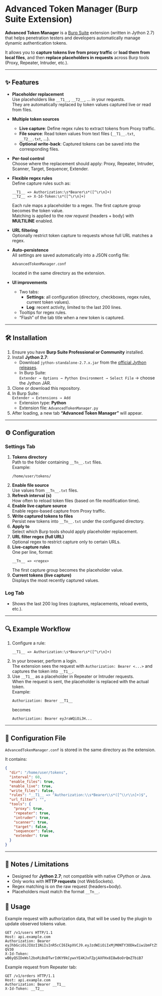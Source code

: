 # Advanced Token Manager (Burp Suite Extension)

**Advanced Token Manager** is a [Burp Suite](https://portswigger.net/burp) extension (written in Jython 2.7) that helps penetration testers and developers automatically manage dynamic authentication tokens.  

It allows you to **capture tokens live from proxy traffic** or **load them from local files**, and then **replace placeholders in requests** across Burp tools (Proxy, Repeater, Intruder, etc.).

---

## ✨ Features

- **Placeholder replacement**  
  Use placeholders like `__T1__`, `__T2__`, … in your requests.  
  They are automatically replaced by token values captured live or read from files.

- **Multiple token sources**  
  - **Live capture**: Define regex rules to extract tokens from Proxy traffic.  
  - **File source**: Read token values from text files (`__T1__.txt`, `__T2__.txt`, …).  
  - **Optional write-back**: Captured tokens can be saved into the corresponding files.

- **Per-tool control**  
  Choose where the replacement should apply: Proxy, Repeater, Intruder, Scanner, Target, Sequencer, Extender.

- **Flexible regex rules**  
  Define capture rules such as:  
  ```text
  __T1__ => Authorization:\s*Bearer\s*([^\r\n]+)
  __T2__ => X-Id-Token:\s*([^\r\n]+)
  ```
  Each rule maps a placeholder to a regex. The first capture group becomes the token value.  
  Matching is applied to the *raw request* (headers + body) with **MULTILINE** enabled.  

- **URL filtering**  
  Optionally restrict token capture to requests whose full URL matches a regex.

- **Auto-persistence**  
  All settings are saved automatically into a JSON config file:
  ```
  AdvancedTokenManager.conf
  ```
  located in the same directory as the extension.

- **UI improvements**  
  - Two tabs:  
    - **Settings**: all configuration (directory, checkboxes, regex rules, current token values).  
    - **Log**: recent activity, limited to the last 200 lines.  
  - Tooltips for regex rules.  
  - “Flash” of the tab title when a new token is captured.

---

## 🛠 Installation

1. Ensure you have **Burp Suite Professional or Community** installed.
2. Install **Jython 2.7**:
   - Download `jython-standalone-2.7.x.jar` from the [official Jython releases](https://www.jython.org/download).
   - In Burp Suite:  
     `Extender → Options → Python Environment → Select File` → choose the Jython JAR.
3. Clone or download this repository.
4. In Burp Suite:  
   `Extender → Extensions → Add`  
   - Extension type: **Python**  
   - Extension file: `AdvancedTokenManager.py`
5. After loading, a new tab **“Advanced Token Manager”** will appear.

---

## ⚙️ Configuration

### Settings Tab
1. **Tokens directory**  
   Path to the folder containing `__Tn__.txt` files.  
   Example:  
   ```
   /home/user/tokens/
   ```
2. **Enable file source**  
   Use values from `__Tn__.txt` files.
3. **Refresh interval (s)**  
   How often to reload token files (based on file modification time).
4. **Enable live capture source**  
   Enable regex-based capture from Proxy traffic.
5. **Write captured tokens to files**  
   Persist new tokens into `__Tn__.txt` under the configured directory.
6. **Apply to**  
   Select which Burp tools should apply placeholder replacement.
7. **URL filter regex (full URL)**  
   Optional regex to restrict capture only to certain URLs.
8. **Live-capture rules**  
   One per line, format:  
   ```
   __Tn__ => <regex>
   ```
   The first capture group becomes the placeholder value.
9. **Current tokens (live capture)**  
   Displays the most recently captured values.

### Log Tab
- Shows the last 200 log lines (captures, replacements, reload events, etc.).

---

## 🔍 Example Workflow

1. Configure a rule:  
   ```
   __T1__ => Authorization:\s*Bearer\s*([^\r\n]+)
   ```
2. In your browser, perform a login.  
   The extension sees the request with `Authorization: Bearer <...>` and captures the token into `__T1__`.
3. Use `__T1__` as a placeholder in Repeater or Intruder requests.  
   When the request is sent, the placeholder is replaced with the actual token.  
   Example:  
   ```
   Authorization: Bearer __T1__
   ```
   becomes  
   ```
   Authorization: Bearer eyJraWQiOiJH...
   ```

---

## 📁 Configuration File

`AdvancedTokenManager.conf` is stored in the same directory as the extension.  

It contains:
```json
{
  "dir": "/home/user/tokens",
  "interval": 60,
  "enable_files": true,
  "enable_live": true,
  "write_files": false,
  "rules": "__T1__ => ^Authorization:\\s*Bearer\\s*([^\\r\\n]+)$",
  "url_filter": "",
  "tools": {
    "proxy": true,
    "repeater": true,
    "intruder": true,
    "scanner": true,
    "target": false,
    "sequencer": false,
    "extender": true
  }
}
```

---

## 🚧 Notes / Limitations
- Designed for **Jython 2.7**; not compatible with native CPython or Java.  
- Only works with **HTTP requests** (not WebSockets).  
- Regex matching is on the raw request (headers+body).  
- Placeholders must match the format `__Tn__`.

## 🔀 Usage
Example request with authorization data, that will be used by the plugin to update observed tokens value.
```http
GET /v1/users HTTP/1.1
Host: api.example.com
Authorization: Bearer eyJhbGciOiJIUzI1NiIsInR5cCI6IkpXVCJ9.eyJzdWIiOiIxMjM0NTY3ODkwIiwibmFtZSI6IkpvaG4gRG9lIiwiYWRtaW4iOnRydWUsImlhdCI6MTUxNjIzOTAyMn0.KMUFsIDTnFmyG3nMiGM6H9FNFUROf3wh7SmqJp-QV30
X-Id-Token: wB6yQSIDeWsl2boRiBoDTwrIdKY9kCywxYE4KJxFZpjAXFHx8I8w8oOrQmZ7biB7
```
Example request from Repeater tab:
```http
GET /v1/orders HTTP/1.1
Host: api.example.com
Authorization: Bearer __T1__
X-Id-Token: __T2__
```
